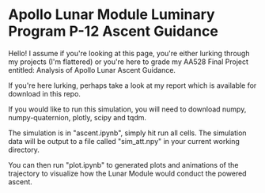 # Apollo Lunar Module Luminary Program P-12 Ascent Guidance #
Hello! I assume if you're looking at this page, you're either lurking through my projects (I'm flattered) or you're here to grade my AA528 Final Project entitled: Analysis of Apollo Lunar Ascent Guidance.

If you're here lurking, perhaps take a look at my report which is available for download in this repo.

If you would like to run this simulation, you will need to download numpy, numpy-quaternion, plotly, scipy and tqdm.

The simulation is in "ascent.ipynb", simply hit run all cells. The simulation data will be output to a file called "sim_att.npy" in your current working directory.

You can then run "plot.ipynb" to generated plots and animations of the trajectory to visualize how the Lunar Module would conduct the powered ascent.
